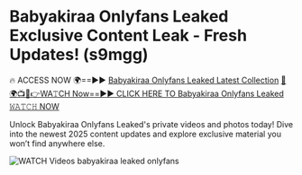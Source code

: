 # Babyakiraa Onlyfans Leaked Exclusive Content Leak - Fresh Updates! (s9mgg)

🔥 ACCESS NOW 🌍==►► <a href="https://tinyurl.com/3fjeunct" rel="nofollow">Babyakiraa Onlyfans Leaked Latest Collection</a></h3>
[🔴🌍📺📱👉WA𝚃CH Now==►► CLICK HERE TO Babyakiraa Onlyfans Leaked 𝚆𝙰𝚃𝙲𝙷 NOW](https://tinyurl.com/3fjeunct)

Unlock Babyakiraa Onlyfans Leaked's private videos and photos today! Dive into the newest 2025 content updates and explore exclusive material you won’t find anywhere else.


<a href="https://tinyurl.com/3fjeunct" rel="nofollow" data-target="animated-image.originalLink"><img src="https://camo.githubusercontent.com/8a4f000d20f83aca3bf7ec5f350d767afa0574a8a352519fd8cfa583a6f93a33/68747470733a2f2f692e696d6775722e636f6d2f644a486b345a712e676966" alt="WATCH Videos" data-canonical-src="https://i.imgur.com/dJHk4Zq.gif" style="max-width: 100%; display: inline-block;" data-target="animated-image.originalImage"></a>
babyakiraa leaked onlyfans